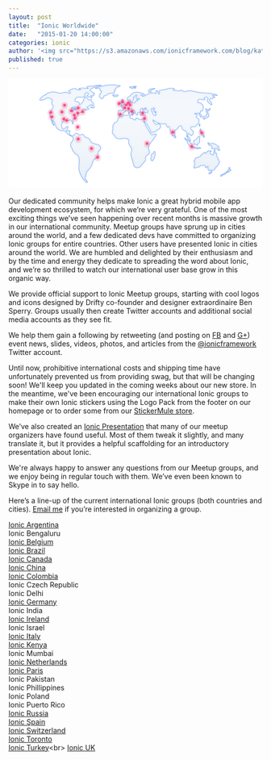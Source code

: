 ```yaml
---
layout: post
title:  "Ionic Worldwide"
date:   "2015-01-20 14:00:00"
categories: ionic
author: '<img src="https://s3.amazonaws.com/ionicframework.com/blog/katie-md.jpg" class="author-icon">Katie'
published: true
---
```


![Ionic Logos](/img/blog/community-header.png)

Our dedicated community helps make Ionic a great hybrid mobile app development ecosystem, for which we’re very grateful. One of the most exciting things we’ve seen happening over recent months is massive growth in our international community. Meetup groups have sprung up in cities around the world, and a few dedicated devs have committed to organizing Ionic groups for entire countries. Other users have presented Ionic in cities around the world. We are humbled and delighted by their enthusiasm and by the time and energy they dedicate to spreading the word about Ionic, and we’re so thrilled to watch our international user base grow in this organic way.

<!-- more --> 

We provide official support to Ionic Meetup groups, starting with cool logos and icons designed by Drifty co-founder and designer extraordinaire Ben Sperry. Groups usually then create Twitter accounts and additional social media accounts as they see fit. 

We help them gain a following by retweeting (and posting on [FB](https://www.facebook.com/ionicframework) and [G+](https://plus.google.com/u/1/b/112280728135675018538/+Ionicframework/posts)) event news, slides, videos, photos, and articles from the [@ionicframework](https://www.twitter.com/ionicframework) Twitter account.

Until now, prohibitive international costs and shipping time have unfortunately prevented us from providing swag, but that will be changing soon! We'll keep you updated in the coming weeks about our new store. In the meantime, we've been encouraging our international Ionic groups to make their own Ionic stickers using the Logo Pack from the footer on our homepage or to order some from our [StickerMule store](http://www.stickermule.com/user/1070630560/stickers).

We’ve also created an [Ionic Presentation](http://ionicframework.com/present-ionic/) that many of our meetup organizers have found useful. Most of them tweak it slightly, and many translate it, but it provides a helpful scaffolding for an introductory presentation about Ionic.

We're always happy to answer any questions from our Meetup groups, and we enjoy being in regular touch with them. We’ve even been known to Skype in to say hello.

Here’s a line-up of the current international Ionic groups (both countries and cities). [Email me](mailto:katie@drifty.com) if you’re interested in organizing a group.

[Ionic Argentina](https://twitter.com/IonicArgentina)<br>
Ionic Bengaluru<br>
[Ionic Belgium](https://twitter.com/IonicBE)<br>
[Ionic Brazil](https://twitter.com/IonicBrazil)<br>
[Ionic Canada](https://twitter.com/IonicCanada)<br>
[Ionic China](https://twitter.com/IonicChina)<br>
[Ionic Colombia](https://twitter.com/IonicColombia)<br>
Ionic Czech Republic<br>
Ionic Delhi<br>
[Ionic Germany](https://twitter.com/ionicgermany)<br>
Ionic India<br>
[Ionic Ireland](https://twitter.com/ionic_Ireland)<br>
Ionic Israel<br>
[Ionic Italy](https://twitter.com/IonicItalia)<br>
[Ionic Kenya](https://twitter.com/ionickenya)<br>
Ionic Mumbai<br>
[Ionic Netherlands](https://twitter.com/IonicNederland)<br>
[Ionic Paris](https://twitter.com/IonicParis)<br>
Ionic Pakistan<br>
Ionic Phillippines<br>
Ionic Poland<br>
Ionic Puerto Rico<br>
[Ionic Russia](https://twitter.com/Ionic_ru)<br>
[Ionic Spain](https://twitter.com/ionicspain)<br>
[Ionic Switzerland](https://twitter.com/IonicSwiss)<br>
[Ionic Toronto](http://www.meetup.com/Ionic-Toronto/)<br>
[Ionic Turkey](https://twitter.com/IonicTurkey_)<br>
[Ionic UK](https://twitter.com/IonicUK)<br>




